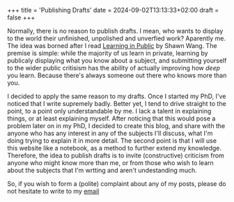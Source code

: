 +++
title = 'Publishing Drafts'
date = 2024-09-02T13:13:33+02:00
draft = false
+++

Normally, there is no reason to publish drafts. I mean, who wants to display to the world their unfinished, unpolished and unverfied work? Aparently me. The idea was borned after I read [Learning in Public](https://www.swyx.io/learn-in-public) by Shawn Wang. The premise is simple: while the majority of us learn in private, learning by publicaly displaying what you know about a subject, and submitting yourself to the wider public critisism has the ability of actually improving how *deep* you learn. Because there's always someone out there who knows more than you.

I decided to apply the same reason to my drafts. Once I started my PhD, I've noticed that I write supremely badly. Better yet, I tend to drive straight to the point, to a point only understandable by me. I lack a talent in explaining things, or at least explaining myself. After noticing that this would pose a problem later on in my PhD, I decided to create this blog, and share with the anyone who has any interest in any of the subjects I'll discuss, what I'm doing trying to explain it in more detail. The second point is that I will use this website like a notebook, as a method to further extend my knowledge. Therefore, the idea to publish drafts is to invite (constructive) criticism from anyone who might know more than me, or from those who wish to learn about the subjects that I'm wrtting and aren't undestanding much.

So, if you wish to form a (polite) complaint about any of my posts, please do not hesitate to write to my [email](francisco.abmendonca@gmail.com)

